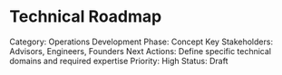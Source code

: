 # Technical Roadmap

Category: Operations
Development Phase: Concept
Key Stakeholders: Advisors, Engineers, Founders
Next Actions: Define specific technical domains and required expertise
Priority: High
Status: Draft